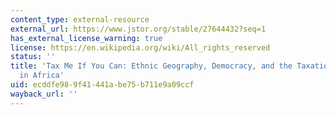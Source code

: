 ```yaml
---
content_type: external-resource
external_url: https://www.jstor.org/stable/27644432?seq=1
has_external_license_warning: true
license: https://en.wikipedia.org/wiki/All_rights_reserved
status: ''
title: 'Tax Me If You Can: Ethnic Geography, Democracy, and the Taxation of Agriculture
  in Africa'
uid: ecddfe98-9f41-441a-be75-b711e9a09ccf
wayback_url: ''
---
```

